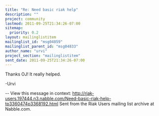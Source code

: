 ```yaml
---
title: "Re: Need basic riak help"
description: ""
project: community
lastmod: 2011-09-25T21:34:26-07:00
sitemap:
  priority: 0.2
layout: mailinglistitem
mailinglist_id: "msg04859"
mailinglist_parent_id: "msg04833"
author_name: "urvi"
project_section: "mailinglistitem"
sent_date: 2011-09-25T21:34:26-07:00
---
```



Thanks OJ! It really helped.

-Urvi

--
View this message in context: 
http://riak-users.197444.n3.nabble.com/Need-basic-riak-help-tp3360474p3368192.html
Sent from the Riak Users mailing list archive at Nabble.com.

